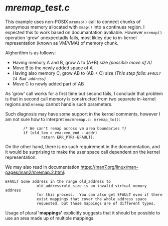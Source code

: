 # _mremap_test.c_

This example uses non-POSIX `mremap()` call to connect chunks of anonymous memory allocated with `mmap()` into a continues region. I expected this to work based on documantation avaliable. However `mremap()` operation 'grow' unexpectadly fails, most likley due to in-kernel representation (known as VM/VMA) of memory chunk.

Alghorithm is as follows:
- Having memory A and B, grow A to (A+B) size _(possible move of A)_
- Move B to the newly added space of A
- Having also memory C, grow AB to (AB + C) size _(This step fails: `EFAULT 14 Bad address`)_
- Move C to newly added part of AB

As 'grow' call works for a first time but second fails, I conclude that problem is that in second call memory is constructed from two separete in-kernel regions and `mremap` cannot handle such parameters.

Such diagnosis may have some support in the kernel comments, however I am not sure how to interpret `mm/mremap.c: mremap_to()`:
``` 
        /* We can't remap across vm area boundaries */
        if (old_len > vma->vm_end - addr)
                return ERR_PTR(-EFAULT);
```
On the other hand, there is no such requirement in the documentation, and it would be surprising to make the user space call dependent on the kernel representation. 

We may also read in documentation https://man7.org/linux/man-pages/man2/mremap.2.html:
```
EFAULT Some address in the range old_address to
              old_address+old_size is an invalid virtual memory address
              for this process.  You can also get EFAULT even if there
              exist mappings that cover the whole address space
              requested, but those mappings are of different types.
```
Usage of plural **'mappings'** explicitly suggests that it should be possible to use an area made up of multiple mappings.

